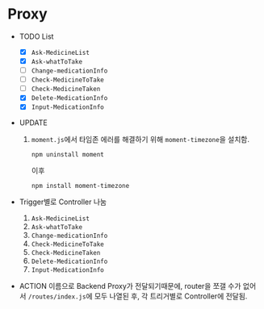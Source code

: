 # Proxy 

- TODO List
    - [X] `Ask-MedicineList`
    - [X] `Ask-whatToTake`
    - [ ] `Change-medicationInfo`
    - [ ] `Check-MedicineToTake`
    - [ ] `Check-MedicineTaken`
    - [X] `Delete-MedicationInfo`
    - [X] `Input-MedicationInfo`

- UPDATE
    1. `moment.js`에서 타임존 에러를 해결하기 위해 `moment-timezone`을 설치함.
        ```
        npm uninstall moment
        ```
        이후
        ```
        npm install moment-timezone
        ```

- Trigger별로 Controller 나눔
    1. `Ask-MedicineList`
    2. `Ask-whatToTake`
    3. `Change-medicationInfo`
    4. `Check-MedicineToTake`
    5. `Check-MedicineTaken`
    6. `Delete-MedicationInfo`
    7. `Input-MedicationInfo`

- ACTION 이름으로 Backend Proxy가 전달되기때문에, router을 쪼갤 수가 없어서 `/routes/index.js`에 모두 나열된 후, 각 트리거별로 Controller에 전달됨.
